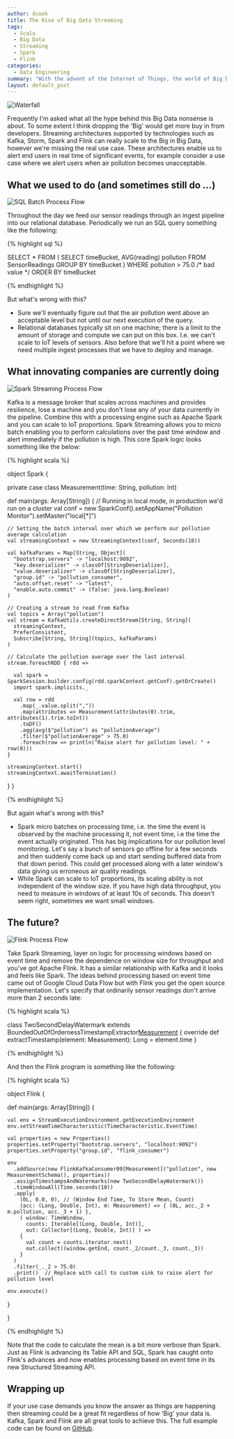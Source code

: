 ```yaml
---
author: dcook
title: The Rise of Big Data Streaming
tags:
  - Scala
  - Big Data
  - Streaming
  - Spark
  - Flink
categories:
  - Data Engineering
summary: "With the advent of the Internet of Things, the world of Big Data couldn't be more relevant.  This post gives an overview of technologies that achieve processing at scale and in real time."
layout: default_post
---
```


<img src="{{ site.baseurl }}/dcook/assets/chapmanFalls.jpg" alt="Waterfall"/>

Frequently I'm asked what all the hype behind this Big Data nonsense is about.   To some extent I think dropping the 'Big' would get more buy in from developers.  Streaming architectures supported by technologies such as Kafka, Storm, Spark and Flink can really scale to the Big in Big Data, however we're missing the real use case.  These architectures enable us to alert end users in real time of significant events, for example consider a use case where we alert users when air pollution becomes unacceptable.

## What we used to do (and sometimes still do ...)

<img src="{{ site.baseurl }}/dcook/assets/sqlFlow.png" alt="SQL Batch Process Flow"/>

Throughout the day we feed our sensor readings through an ingest pipeline into our relational database.  Periodically we run an SQL query something like the following:

{% highlight sql %}

SELECT *
FROM
(
  SELECT timeBucket, AVG(reading) pollution
  FROM SensorReadings
  GROUP BY timeBucket
)
WHERE pollution > 75.0     /* bad value */
ORDER BY timeBucket

{% endhighlight %}

But what's wrong with this?

* Sure we'll eventually figure out that the air pollution went above an acceptable level but not until our next execution of the query.
* Relational databases typically sit on one machine; there is a limit to the amount of storage and compute we can put on this box.  I.e. we can't scale to IoT levels of sensors. Also before that we'll hit a point where we need multiple ingest processes that we have to deploy and manage.

## What innovating companies are currently doing

<img src="{{ site.baseurl }}/dcook/assets/sparkFlow.png" alt="Spark Streaming Process Flow"/>

Kafka is a message broker that scales across machines and provides resilience, lose a machine and you don't lose any of your data currently in the pipeline.  Combine this with a processing engine such as Apache Spark and you can scale to IoT proportions.  Spark Streaming allows you to micro batch enabling you to perform calculations over the past time window and alert immediately if the pollution is high. This core Spark logic looks something like the below:

{% highlight scala %}

object Spark {

  private case class Measurement(time: String, pollution: Int)

  def main(args: Array[String]) {
    // Running in local mode, in production we'd run on a cluster
    val conf = new SparkConf().setAppName("Pollution Monitor").setMaster("local[*]")

    // Setting the batch interval over which we perform our pollution average calculation
    val streamingContext = new StreamingContext(conf, Seconds(10))

    val kafkaParams = Map[String, Object](
      "bootstrap.servers" -> "localhost:9092",
      "key.deserializer" -> classOf[StringDeserializer],
      "value.deserializer" -> classOf[StringDeserializer],
      "group.id" -> "pollution_consumer",
      "auto.offset.reset" -> "latest",
      "enable.auto.commit" -> (false: java.lang.Boolean)
    )

    // Creating a stream to read from Kafka
    val topics = Array("pollution")
    val stream = KafkaUtils.createDirectStream[String, String](
      streamingContext,
      PreferConsistent,
      Subscribe[String, String](topics, kafkaParams)
    )

    // Calculate the pollution average over the last interval
    stream.foreachRDD { rdd =>

      val spark = SparkSession.builder.config(rdd.sparkContext.getConf).getOrCreate()
      import spark.implicits._

      val row = rdd
        .map(_.value.split(","))
        .map(attributes => Measurement(attributes(0).trim, attributes(1).trim.toInt))
        .toDF()
        .agg(avg($"pollution") as "pollutionAverage")
        .filter($"pollutionAverage" > 75.0)
        .foreach(row => println("Raise alert for pollution level: " + row(0)))
    }

    streamingContext.start()
    streamingContext.awaitTermination()
  }
}

{% endhighlight %}

But again what's wrong with this?

* Spark micro batches on processing time, i.e. the time the event is observed by the machine processing it, not event time, i.e the time the event actually originated.  This has big implications for our pollution level monitoring.  Let's say a bunch of sensors go offline for a few seconds and then suddenly come back up and start sending buffered data from that down period.  This could get processed along with a later window's data giving us erroneous air quality readings.
* While Spark can scale to IoT proportions, its scaling ability is not independent of the window size.  If you have high data throughput, you need to measure in windows of at least 10s of seconds.  This doesn't seem right, sometimes we want small windows.

## The future?

<img src="{{ site.baseurl }}/dcook/assets/flinkFlow.png" alt="Flink Process Flow"/>

Take Spark Streaming, layer on logic for processing windows based on event time and remove the dependence on window size for throughput and you've got Apache Flink.  It has a similar relationship with Kafka and it looks and feels like Spark.  The ideas behind processing based on event time came out of Google Cloud Data Flow but with Flink you get the open source implementation.  Let's specify that ordinarily sensor readings don't arrive more than 2 seconds late:

{% highlight scala %}

class TwoSecondDelayWatermark extends BoundedOutOfOrdernessTimestampExtractor[Measurement](Time.seconds(2)) {
  override def extractTimestamp(element: Measurement): Long = element.time
}

{% endhighlight %}

And then the Flink program is something like the following:

{% highlight scala %}

object Flink {

  def main(args: Array[String]) {

    val env = StreamExecutionEnvironment.getExecutionEnvironment
    env.setStreamTimeCharacteristic(TimeCharacteristic.EventTime)

    val properties = new Properties()
    properties.setProperty("bootstrap.servers", "localhost:9092")
    properties.setProperty("group.id", "flink_consumer")

    env
      .addSource(new FlinkKafkaConsumer09[Measurement]("pollution", new MeasurementSchema(), properties))
      .assignTimestampsAndWatermarks(new TwoSecondDelayWatermark())
      .timeWindowAll(Time.seconds(10))
      .apply(
        (0L, 0.0, 0), // (Window End Time, To Store Mean, Count)
        (acc: (Long, Double, Int), m: Measurement) => { (0L, acc._2 + m.pollution, acc._3 + 1) },
        ( window: TimeWindow,
          counts: Iterable[(Long, Double, Int)],
          out: Collector[(Long, Double, Int)] ) =>
        {
          val count = counts.iterator.next()
          out.collect((window.getEnd, count._2/count._3, count._3))
        }
      )
      .filter(_._2 > 75.0)
      .print()  // Replace with call to custom sink to raise alert for pollution level

    env.execute()
  }

}

{% endhighlight %}

Note that the code to calculate the mean is a bit more verbose than Spark.  Just as Flink is advancing its Table API and SQL, Spark has caught onto Flink's advances and now enables processing based on event time in its new Structured Streaming API.

## Wrapping up

If your use case demands you know the answer as things are happening then streaming could be a great fit regardless of how 'Big' your data is. Kafka, Spark and Flink are all great tools to achieve this.  The full example code can be found on [GitHub](https://github.com/dscook/streaming-examples).
